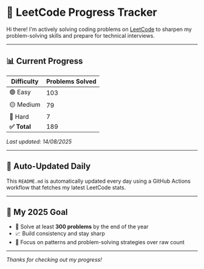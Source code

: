 # 🧠 LeetCode Progress Tracker

Hi there! I'm actively solving coding problems on [LeetCode](https://leetcode.com/namansaini/) to sharpen my problem-solving skills and prepare for technical interviews.

---

## 📊 Current Progress

| Difficulty | Problems Solved |
|------------|------------------|
| 🟢 Easy     | 103               |
| 🟡 Medium   | 79               |
| 🔴 Hard     | 7                |
| **✅ Total**   | 189              |

_Last updated: <!--LAST_UPDATED-->14/08/2025_

---

## 🔄 Auto-Updated Daily

This `README.md` is automatically updated every day using a GitHub Actions workflow that fetches my latest LeetCode stats.

---

## 🎯 My 2025 Goal

- 🧩 Solve at least **300 problems** by the end of the year  
- 📈 Build consistency and stay sharp  
- 🧠 Focus on patterns and problem-solving strategies over raw count

---

_Thanks for checking out my progress!_

